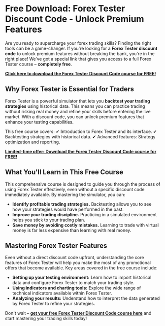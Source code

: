 # Free Download: Forex Tester Discount Code - Unlock Premium Features

Are you ready to supercharge your forex trading skills? Finding the right tools can be a game-changer. If you're looking for a **Forex Tester discount code** to unlock premium features without breaking the bank, you're in the right place! We've got a special link that gives you access to a full Forex Tester course – **completely free**.

[**Click here to download the Forex Tester Discount Code course for FREE!**](https://udemywork.com/forex-tester-discount-code)

## Why Forex Tester is Essential for Traders

Forex Tester is a powerful simulator that lets you **backtest your trading strategies** using historical data. This means you can practice trading without risking real money and refine your skills before entering the live market. With a discount code, you can unlock premium features that enhance your testing capabilities.

This free course covers:
✔  Introduction to Forex Tester and its interface.
✔  Backtesting strategies with historical data.
✔  Advanced features: Strategy optimization and reporting.

[**Limited-time offer: Download the Forex Tester Discount Code course for FREE!**](https://udemywork.com/forex-tester-discount-code)

## What You'll Learn in This Free Course

This comprehensive course is designed to guide you through the process of using Forex Tester effectively, even without a specific discount code immediately available. By mastering the simulator, you can:

*   **Identify profitable trading strategies.** Backtesting allows you to see how your strategies would have performed in the past.
*   **Improve your trading discipline.** Practicing in a simulated environment helps you stick to your trading plan.
*   **Save money by avoiding costly mistakes.** Learning to trade with virtual money is far less expensive than learning with real money.

## Mastering Forex Tester Features

Even without a direct discount code upfront, understanding the core features of Forex Tester will help you make the most of any promotional offers that become available. Key areas covered in the free course include:

*   **Setting up your testing environment:**  Learn how to import historical data and configure Forex Tester to match your trading style.
*   **Using indicators and charting tools:**  Explore the wide range of technical indicators available within Forex Tester.
*   **Analyzing your results:**  Understand how to interpret the data generated by Forex Tester to refine your strategies.

Don't wait – **[get your free Forex Tester Discount Code course here](https://udemywork.com/forex-tester-discount-code)** and start mastering your trading skills today!
